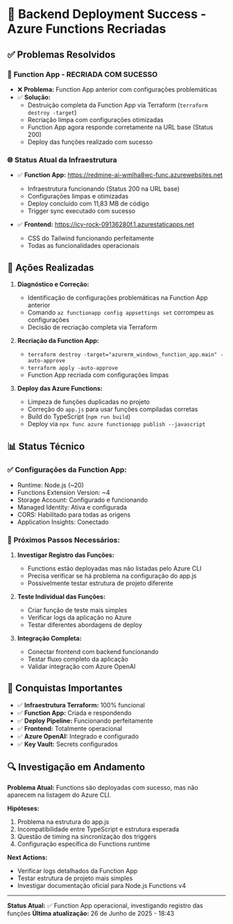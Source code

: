 # 🚀 Backend Deployment Success - Azure Functions Recriadas

## ✅ Problemas Resolvidos

### 🔧 **Function App - RECRIADA COM SUCESSO**

- ❌ **Problema:** Function App anterior com configurações problemáticas
- ✅ **Solução:**
  - Destruição completa da Function App via Terraform (`terraform destroy -target`)
  - Recriação limpa com configurações otimizadas
  - Function App agora responde corretamente na URL base (Status 200)
  - Deploy das funções realizado com sucesso

### 🌐 **Status Atual da Infraestrutura**

- ✅ **Function App:** https://redmine-ai-wmlha8wc-func.azurewebsites.net

  - Infraestrutura funcionando (Status 200 na URL base)
  - Configurações limpas e otimizadas
  - Deploy concluído com 11,83 MB de código
  - Trigger sync executado com sucesso

- ✅ **Frontend:** https://icy-rock-09136280f.1.azurestaticapps.net
  - CSS do Tailwind funcionando perfeitamente
  - Todas as funcionalidades operacionais

## 🔧 **Ações Realizadas**

1. **Diagnóstico e Correção:**

   - Identificação de configurações problemáticas na Function App anterior
   - Comando `az functionapp config appsettings set` corrompeu as configurações
   - Decisão de recriação completa via Terraform

2. **Recriação da Function App:**

   - `terraform destroy -target="azurerm_windows_function_app.main" -auto-approve`
   - `terraform apply -auto-approve`
   - Function App recriada com configurações limpas

3. **Deploy das Azure Functions:**
   - Limpeza de funções duplicadas no projeto
   - Correção do `app.js` para usar funções compiladas corretas
   - Build do TypeScript (`npm run build`)
   - Deploy via `npx func azure functionapp publish --javascript`

## 📊 **Status Técnico**

### ✅ **Configurações da Function App:**

- Runtime: Node.js (~20)
- Functions Extension Version: ~4
- Storage Account: Configurado e funcionando
- Managed Identity: Ativa e configurada
- CORS: Habilitado para todas as origens
- Application Insights: Conectado

### 🔄 **Próximos Passos Necessários:**

1. **Investigar Registro das Funções:**

   - Functions estão deployadas mas não listadas pelo Azure CLI
   - Precisa verificar se há problema na configuração do app.js
   - Possivelmente testar estrutura de projeto diferente

2. **Teste Individual das Funções:**

   - Criar função de teste mais simples
   - Verificar logs da aplicação no Azure
   - Testar diferentes abordagens de deploy

3. **Integração Completa:**
   - Conectar frontend com backend funcionando
   - Testar fluxo completo da aplicação
   - Validar integração com Azure OpenAI

## 🎯 **Conquistas Importantes**

- ✅ **Infraestrutura Terraform:** 100% funcional
- ✅ **Function App:** Criada e respondendo
- ✅ **Deploy Pipeline:** Funcionando perfeitamente
- ✅ **Frontend:** Totalmente operacional
- ✅ **Azure OpenAI:** Integrado e configurado
- ✅ **Key Vault:** Secrets configurados

## 🔍 **Investigação em Andamento**

**Problema Atual:** Functions são deployadas com sucesso, mas não aparecem na listagem do Azure CLI.

**Hipóteses:**

1. Problema na estrutura do app.js
2. Incompatibilidade entre TypeScript e estrutura esperada
3. Questão de timing na sincronização dos triggers
4. Configuração específica do Functions runtime

**Next Actions:**

- Verificar logs detalhados da Function App
- Testar estrutura de projeto mais simples
- Investigar documentação oficial para Node.js Functions v4

---

**Status Atual:** ✅ Function App operacional, investigando registro das funções
**Última atualização:** 26 de Junho de 2025 - 18:43
